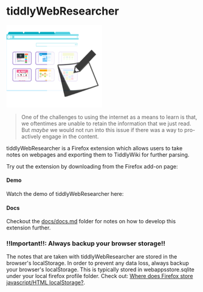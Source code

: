 # tiddlyWebResearcher
<img width="50%" src="logo.png">

> One of the challenges to using the internet as a means to learn is that, we oftentimes are unable to retain the information that we just read. But _maybe_ we would not run into this issue if there was a way to pro-actively engage in the content.

tiddlyWebResearcher is a Firefox extension which allows users to take notes on webpages and exporting them to TiddlyWiki for further parsing.


Try out the extension by downloading from the Firefox add-on page:


#### Demo
Watch the demo of tiddlyWebResearcher here:

#### Docs
Checkout the [docs/docs.md](docs/docs.md) folder for notes on how to develop this extension further.


### !!Important!!: Always backup your browser storage!!
The notes that are taken with tiddlyWebResearcher are stored in the browser's localStorage. In order to prevent any data loss, always backup your browser's localStorage. This is typically stored in webappsstore.sqlite under your local firefox profile folder. Check out: [Where does Firefox store javascript/HTML localStorage?](https://stackoverflow.com/questions/7079075/where-does-firefox-store-javascript-html-localstorage).
